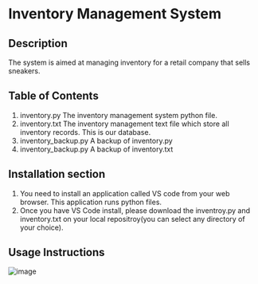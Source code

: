 # Inventory Management System

## Description
The system is aimed at managing inventory for a retail company that sells sneakers.

## Table of Contents
1. inventory.py          The inventory management system python file.
2. inventory.txt         The inventory management text file which store all inventory records. This is our database.
3. inventory_backup.py   A backup of inventory.py
4. inventory_backup.py   A backup of inventory.txt

## Installation section
1. You need to install an application called VS code from your web browser. This application runs python files.
2. Once you have VS Code install, please download the inventroy.py and inventory.txt on your local repositroy(you can select any directory of your choice).

## Usage Instructions
![image](https://github.com/user-attachments/assets/29aa36b0-ae8a-41b1-9058-c94fc6d6c7e9)
